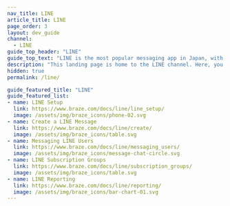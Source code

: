 ```yaml
---
nav_title: LINE
article_title: LINE
page_order: 3
layout: dev_guide
channel:
  - LINE
guide_top_header: "LINE"
guide_top_text: "LINE is the most popular messaging app in Japan, with over 95 million monthly active users. In addition to messaging, LINE also offers its users an “all-in-one” platform for social media, gaming, shopping, and payments.<br><br>You can integrate your LINE accounts with Braze to leverage your zero- and first-party customer data in order to send compelling LINE messages to the right customers based on their preferences, behaviors, and cross-channel interactions.<br><br>LINE access is in beta and only available in select Braze packages. Reach out to your account manager or customer success manager to get started."
description: "This landing page is home to the LINE channel. Here, you can find articles on setting up LINE, LINE subscription groups, LINE campaigns, LINE reporting, and more."
hidden: true
permalink: /line/

guide_featured_title: "LINE"
guide_featured_list:
- name: LINE Setup
  link: https://www.braze.com/docs/line/line_setup/
  image: /assets/img/braze_icons/phone-02.svg
- name: Create a LINE Message
  link: https://www.braze.com/docs/line/create/
  image: /assets/img/braze_icons/table.svg
- name: Messaging LINE Users
  link: https://www.braze.com/docs/line/messaging_users/
  image: /assets/img/braze_icons/message-chat-circle.svg
- name: LINE Subscription Groups
  link: https://www.braze.com/docs/line/subscription_groups/
  image: /assets/img/braze_icons/table.svg
- name: LINE Reporting
  link: https://www.braze.com/docs/line/reporting/
  image: /assets/img/braze_icons/bar-chart-01.svg
---
```

<br><br>